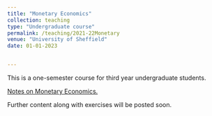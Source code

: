 ```yaml
---
title: "Monetary Economics"
collection: teaching
type: "Undergraduate course"
permalink: /teaching/2021-22Monetary 
venue: "University of Sheffield"
date: 01-01-2023


---
```


This is a one-semester course for third year undergraduate students. 

<a href="jPaez-Farrell.github.io/blob/master/_teaching/jPaez-Farrell.github.io/blob/master/files/ecn324_content/Monetary_Economics_Notes.pdf" target="_blank">Notes on Monetary Economics.</a>


Further content along with exercises will be posted soon.
